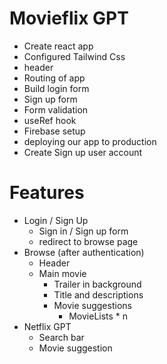 # Movieflix GPT
 - Create react app
 - Configured Tailwind Css
 - header
 - Routing of app
 - Build login form
 - Sign up form
 - Form validation
 - useRef hook
 - Firebase setup
 - deploying our app to production
 - Create Sign up user account

# Features
 - Login / Sign Up
      - Sign in / Sign up form
      - redirect to browse page
 - Browse (after authentication)
      - Header
      - Main movie
         - Trailer in background
         - Title and descriptions
         - Movie suggestions
            - MovieLists * n
 - Netflix GPT
      - Search bar
      - Movie suggestion 